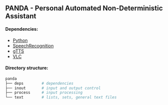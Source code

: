 ## PANDA - Personal Automated Non-Deterministic Assistant

#### Dependencies:
* [Python](https://www.python.org)
* [SpeechRecognition](https://pypi.python.org/pypi/SpeechRecognition)
* [gTTS](https://pypi.python.org/pypi/gTTS)
* [VLC](https://wiki.videolan.org/Python_bindings)

#### Directory structure:
``` python
panda
├── deps        # dependencies
├── inout       # input and output control
├── process     # input processing
└── text        # lists, sets, general text files
```

